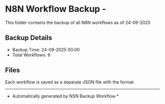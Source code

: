 # N8N Workflow Backup - 
This folder contains the backup of all N8N workflows as of 24-09-2025

## Backup Details
- Backup Time: 24-09-2025 00:00
- Total Workflows: 9

## Files
Each workflow is saved as a separate JSON file with the format

-----------
* Automatically generated by NSN Backup Workflow *